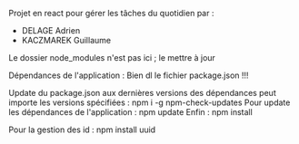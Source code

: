 Projet en react pour gérer les tâches du quotidien par :
- DELAGE Adrien
- KACZMAREK Guillaume

Le dossier node_modules n'est pas ici ; le mettre à jour

Dépendances de l'application : 
Bien dl le fichier package.json !!!

Update du package.json aux dernières versions des dépendances peut importe les versions spécifiées : npm i -g npm-check-updates
Pour update les dépendances de l'application : npm update
Enfin : npm install

Pour la gestion des id : npm install uuid
